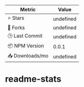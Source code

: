 <!--stats-->
| Metric           | Value                         |
|------------------|-------------------------------|
| ⭐ Stars          | undefined               |
| 🍴 Forks         | undefined               |
| 🕒 Last Commit   | undefined          |
| 📦 NPM Version   | 0.0.1            |
| 📥 Downloads/mo  | undefined          |
<!--/stats-->
# readme-stats
